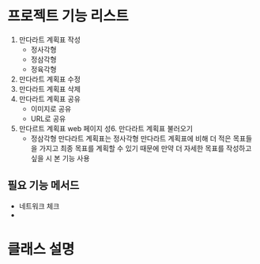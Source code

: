 # 프로젝트 기능 리스트
1. 만다라트 계획표 작성
   - 정사각형
   - 정삼각형
   - 정육각형
2. 만다라트 계획표 수정
3. 만다라트 계획표 삭제
4. 만다라트 계획표 공유
    - 이미지로 공유
    - URL로 공유
5. 만다르트 계획표 web 페이지
성6. 만다라트 계획표 불러오기
   - 정삼각형 만다라트 계획표는 정사각형 만다라트 계획표에 비해 더 적은 목표들을 가지고 최종 목표를 계획할 수 있기 때문에 만약 더 자세한 목표를 작성하고 싶을 시 본 기능 사용
## 필요 기능 메서드
- 네트워크 체크
- 
# 클래스 설명
